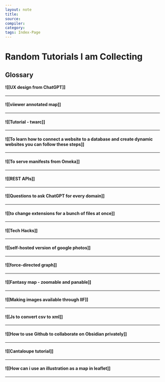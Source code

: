 ```yaml
---
layout: note
title:
source:
compiler:
category: 
tags: Index-Page
---
```


# Random Tutorials I am Collecting

## Glossary

#### ![[UX design from ChatGPT]]

***

#### ![[viiewer annotated map]]

***

#### ![[Tutorial - twarc]]

***

#### ![[To learn how to connect a website to a database and create dynamic websites you can follow these steps]]

***

#### ![[To serve manifests from Omeka]]

***

#### ![[REST APIs]]

***

#### ![[Questions to ask ChatGPT for every domain]]

***

#### ![[to change extensions for a bunch of files at once]]

***

#### ![[Tech Hacks]]

***

#### ![[self-hosted version of google photos]]

***

#### ![[force-directed graph]]

***

#### ![[Fantasy map - zoomable and panable]]

***

#### ![[Making images available through IIF]]

***

#### ![[Js to convert csv to xml]]

***

#### ![[How to use Github to collaborate on Obsidian privately]]

***

#### ![[Cantaloupe tutorial]]

***

#### ![[How can i use an illustration as a map in leaflet]]

***

